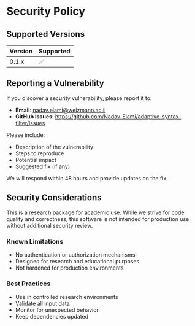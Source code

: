 # Security Policy

## Supported Versions

| Version | Supported          |
| ------- | ------------------ |
| 0.1.x   | :white_check_mark: |

## Reporting a Vulnerability

If you discover a security vulnerability, please report it to:

- **Email**: nadav.elami@weizmann.ac.il
- **GitHub Issues**: https://github.com/Nadav-Elami/adaptive-syntax-filter/issues

Please include:
- Description of the vulnerability
- Steps to reproduce
- Potential impact
- Suggested fix (if any)

We will respond within 48 hours and provide updates on the fix.

## Security Considerations

This is a research package for academic use. While we strive for code quality and correctness, this software is not intended for production use without additional security review.

### Known Limitations
- No authentication or authorization mechanisms
- Designed for research and educational purposes
- Not hardened for production environments

### Best Practices
- Use in controlled research environments
- Validate all input data
- Monitor for unexpected behavior
- Keep dependencies updated 